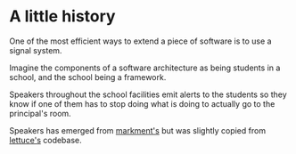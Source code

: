 # A little history

One of the most efficient ways to extend a piece of software is to use a signal system.

Imagine the components of a software architecture as being students in
a school, and the school being a framework.

Speakers throughout the school facilities emit alerts to the students
so they know if one of them has to stop doing what is doing to
actually go to the principal's room.

Speakers has emerged from [markment's](http://gabrielfalcao.github.io/markment) but was slightly copied from [lettuce's](http://lettuce.it) codebase.
